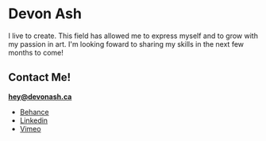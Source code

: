 # Devon Ash

I live to create. This field has allowed me to express myself and to grow with my passion in art. I'm looking foward to sharing my skills in the next few months to come! 

## Contact Me!

**[hey@devonash.ca](mailto:hey@devonash.ca)**
- [Behance](https://www.behance.net/devonash)
- [Linkedin](https://www.linkedin.com/profile/preview?locale=en_US%20trk=prof-0-sb-preview-primary-button)
- [Vimeo](https://vimeo.com/user36545751)